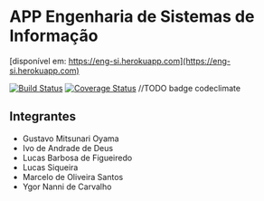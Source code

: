 # APP Engenharia de Sistemas de Informação 
[disponível em: https://eng-si.herokuapp.com](https://eng-si.herokuapp.com)

[![Build Status](https://travis-ci.org/Siqs/eng_si.svg?branch=master)](https://travis-ci.org/Siqs/eng_si)
[![Coverage Status](https://coveralls.io/repos/github/Siqs/eng_si/badge.svg?branch=master)](https://coveralls.io/github/Siqs/eng_si?branch=master)
//TODO badge codeclimate

## Integrantes

- Gustavo Mitsunari Oyama
- Ivo de Andrade de Deus
- Lucas Barbosa de Figueiredo
- Lucas Siqueira
- Marcelo de Oliveira Santos
- Ygor Nanni de Carvalho